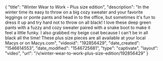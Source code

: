 {
    "title": "Winter Wear to Work - Plus size edition",
    "description": "In the winter time its easy to throw on a big cozy sweater and your favorite leggings or ponte pants and head in to the office, but sometimes it's fun to dress it up and try hard not to throw on all black! I love these deep green pants with a fuzzy and cozy sweater paired with a snake boot to make it feel a little funky. I also grabbed my beige coat because I can't be in all black all the time! These plus size pieces are all available at your local Macys or on Macys.com",
    "videoid": "192856429",
    "date_created": "1546614553",
    "date_modified": "1546725681",
    "type": "captivate",
    "layout": "video",
    "url": "\/v\/winter-wear-to-work-plus-size-edition\/192856429"
}